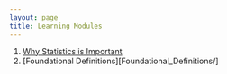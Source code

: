 ```yaml
---
layout: page
title: Learning Modules
---
```


1. [Why Statistics is Important](Why_Statistics_is_Important/)
1. [Foundational Definitions][Foundational_Definitions/]
